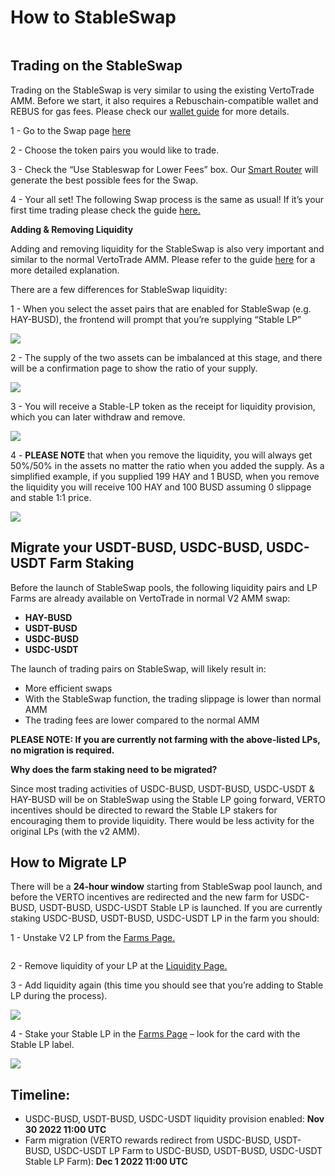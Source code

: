 # How to StableSwap

<figure><img src="../../public/assets/how-to-stableswap.png" alt=""><figcaption></figcaption></figure>

## **Trading on the StableSwap**

Trading on the StableSwap is very similar to using the existing VertoTrade AMM. Before we start, it also requires a Rebuschain-compatible wallet and REBUS for gas fees. Please check our [wallet guide](https://docs.vertotrade.com/get-started/wallet-guide) for more details.

1 - Go to the Swap page [here](https://vertotrade.com/swap)

2 - Choose the token pairs you would like to trade.&#x20;

3 - Check the “Use Stableswap for Lower Fees” box. Our [Smart Router](../exchange/smart-router/) will generate the best possible fees for the Swap.&#x20;

4 - Your all set! The following Swap process is the same as usual! If it’s your first time trading please check the guide [here.](../exchange/trade-guide.md)

**Adding & Removing Liquidity**

Adding and removing liquidity for the StableSwap is also very important and similar to the normal VertoTrade AMM. Please refer to the guide [here](https://docs.vertotrade.com/products/exchange/liquidity-guide) for a more detailed explanation.

There are a few differences for StableSwap liquidity:

1 - When you select the asset pairs that are enabled for StableSwap (e.g. HAY-BUSD), the frontend will prompt that you’re supplying “Stable LP”

![](https://lh3.googleusercontent.com/MVFsZoVNleguG24mNK4DHEsmAx1vwZT5FEyZUHIwgdrGyfuz5v0XNJbjzqSv26o7VWagi7Vq\_7jZMzpHc93wdPonm0V1OrzMgLYHDYTosoqcZSwQAn8gvIXjjNHJdOwRTJw2TuouiI1wpeJKJ8AFdqAkANp2jfCXo3nRxXdLyPWn90h2oPI\_Zpq7Gw)

2 - The supply of the two assets can be imbalanced at this stage, and there will be a confirmation page to show the ratio of your supply.

![](<../../public/assets/Screenshot 2022-09-22 at 7.15.56 PM.png>)

3 - You will receive a Stable-LP token as the receipt for liquidity provision, which you can later withdraw and remove.

![](https://lh3.googleusercontent.com/N4LAjYELBWGQPVWe9mP7nsNBoCAXOhoMQaaQ0K-WZTPM14-K9Ng6qBI29K-DJHrRT2AfJCiRmrKt1uudr7wZxFJv3purL6OFFpqGHArM2\_6QWu3LPA4Uzz\_uXaUV1w8YR1FC7fUoSE5VVHehOjr5NLiZGn588\_85m10ATXMhsT14kEMyPiz6Ss5VQg)

4 - **PLEASE NOTE** that when you remove the liquidity, you will always get 50%/50% in the assets no matter the ratio when you added the supply. As a simplified example, if you supplied 199 HAY and 1 BUSD, when you remove the liquidity you will receive 100 HAY and 100 BUSD assuming 0 slippage and stable 1:1 price.

![](<../../public/assets/Screenshot 2022-09-22 at 7.16.55 PM.png>)

## **Migrate your** USDT-BUSD, USDC-BUSD, USDC-USDT **Farm Staking**

Before the launch of StableSwap pools, the following liquidity pairs and LP Farms are already available on VertoTrade in normal V2 AMM swap:

* **HAY-BUSD**&#x20;
* **USDT-BUSD**&#x20;
* **USDC-BUSD**&#x20;
* **USDC-USDT**

The launch of trading pairs on StableSwap, will likely result in:

* More efficient swaps&#x20;
* With the StableSwap function, the trading slippage is lower than normal AMM
* The trading fees are lower compared to the normal AMM

**PLEASE NOTE: If you are currently not farming with the above-listed LPs, no migration is required.**

**Why does the farm staking need to be migrated?**&#x20;

Since most trading activities of USDC-BUSD, USDT-BUSD, USDC-USDT & HAY-BUSD will be on StableSwap using the Stable LP going forward, VERTO incentives should be directed to reward the Stable LP stakers for encouraging them to provide liquidity. There would be less activity for the original LPs (with the v2 AMM).

## How to Migrate LP

There will be a **24-hour window** starting from StableSwap pool launch, and before the VERTO incentives are redirected and the new farm for USDC-BUSD, USDT-BUSD, USDC-USDT Stable LP is launched. If you are currently staking USDC-BUSD, USDT-BUSD, USDC-USDT LP in the farm you should:

1 - Unstake V2 LP from the [Farms Page.](https://vertotrade.com/farms)

<figure><img src="https://lh6.googleusercontent.com/7d4gCf4tKDt45xtcC3-0HJWdi3SO-1-vTf0dZzzTg75taCWNhHpye1OQOEeMd8LM2UuKAWgmY6wRuG1Iw7vaH80nkK9j91L0_xI3u1AD1LAosAW2mEsxilvl49EowEBy9mjWH3BGgFzLsMqWxUYzuRtOPbkBhI9epVYXlLaoRCNRPEoCSTfTTzQqfw" alt=""><figcaption></figcaption></figure>

2 - Remove liquidity of your LP at the [Liquidity Page.](https://vertotrade.com/liquidity)

3 - Add liquidity again (this time you should see that you’re adding to Stable LP during the process).

![](https://lh5.googleusercontent.com/cB4cqAFzpEhnBDCrecAc\_oks\_2xu7gBc\_6BuRupnDNvrOe9MrW\_WF11NGRzu490KZ\_R26ZPRwwmAyRGr2Q14nLORFxzBVV4w98dC1jJvv7I-yfMdsxpNHF9uHxAGwOtFAz6GsyYlJUG2CdxK5\_7BfnhWDnO9U7IfR0b3i0Hfke33sOqQ5axWdHxscQ)

4 - Stake your Stable LP in the [Farms Page](https://vertotrade.com/farms) – look for the card with the Stable LP label.

![](https://lh6.googleusercontent.com/wWGXLFRQFMesilP4pMEUieR-qezbiCdTVhT7geBJuDwIIcC4hqwzgOjEIvRkViBVj-j4hmc9K5fB6vhuHJk8ZyrQfYBRqK1e2yGkiJZhlH5J4PDJu-xT6us-x9dVbodhAW5mm8qZ5yb8HkRrZy1bRz4SKc26jm1lMpTiV3S6tT1WyDtHL8Yj13rp8w)

## Timeline:

* USDC-BUSD, USDT-BUSD, USDC-USDT liquidity provision enabled: **Nov 30 2022 11:00 UTC**
* Farm migration (VERTO rewards redirect from USDC-BUSD, USDT-BUSD, USDC-USDT LP Farm to USDC-BUSD, USDT-BUSD, USDC-USDT Stable LP Farm): **Dec 1 2022 11:00 UTC**
